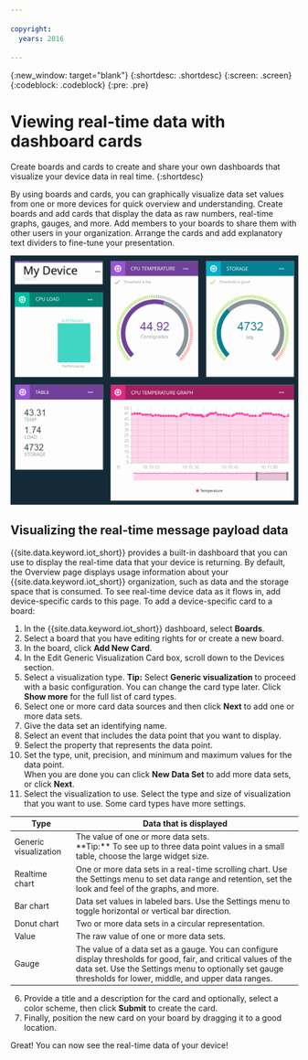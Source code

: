 ```yaml
---

copyright:
  years: 2016

---
```


{:new_window: target="blank"}
{:shortdesc: .shortdesc}
{:screen: .screen}
{:codeblock: .codeblock}
{:pre: .pre}

# Viewing real-time data with dashboard cards
Create boards and cards to create and share your own dashboards that visualize your device data in real time.
{:shortdesc}

<!-- The raw message data that is sent by a connected device can be viewed in real time by going to Devices and selecting your device. In the window that opens, you can see the basic connection information for your device and also see a list of recent events and the raw message payload of the device, broken into event, data point, value, and time received. -->

By using boards and cards, you can graphically visualize data set values from one or more devices for quick overview and understanding. Create boards and add cards that display the data as raw numbers, real-time graphs, gauges, and more. Add members to your boards to share them with other users in your organization. Arrange the cards and add explanatory text dividers to fine-tune your presentation.  

![Showing real-time data with cards.](images/boards_and_cards.svg "Showing real-time data with cards.")

## Visualizing the real-time message payload data
{{site.data.keyword.iot_short}} provides a built-in dashboard that you can use to display the real-time data that your device is returning. By default, the Overview page displays usage information about your {{site.data.keyword.iot_short}} organization, such as data and the storage space that is consumed. To see real-time device data as it flows in, add device-specific cards to this page.
To add a device-specific card to a board:
1. In the {{site.data.keyword.iot_short}} dashboard, select **Boards**.
2. Select a board that you have editing rights for or create a new board.
3. In the board, click **Add New Card**.
2. In the Edit Generic Visualization Card box, scroll down to the Devices section.
3. Select a visualization type.
**Tip:** Select **Generic visualization** to proceed with a basic configuration. You can change the card type later.
Click **Show more** for the full list of card types.
4.	Select one or more card data sources and then click **Next** to add one or more data sets.
 1.	Give the data set an identifying name.
 2. Select an event that includes the data point that you want to display.
 3.	Select the property that represents the data point.
 4.	Set the type, unit, precision, and minimum and maximum values for the data point.  
 When you are done you can click **New Data Set** to add more data sets, or click **Next**.
5.	Select the visualization to use.
Select the type and size of visualization that you want to use.  Some card types have more settings.
<table>
<thead>
<tr>
<th>Type</th>
<th>Data that is displayed</th>
</tr>
</thead>
<tbody>
<tr>
<td>Generic visualization</td>
<td>The value of one or more data sets. </br>**Tip:** To see up to three data point values in a small table, choose the large widget size.  </td>
</tr>
<tr>
<td>Realtime chart</td>
<td>One or more data sets in a real-time scrolling chart. Use the Settings menu to set data range and retention, set the look and feel of the graphs, and more. </td>
</tr>
<tr>
<td>Bar chart</td>
<td>Data set values in labeled bars. Use the Settings menu to toggle horizontal or vertical bar direction.</td>
</tr>
<tr>
<td>Donut chart</td>
<td>Two or more data sets in a circular representation.</td>
</tr>
<tr>
<td>Value</td>
<td>The raw value of one or more data sets.</td>
</tr>
<tr>
<td>Gauge</td>
<td>The value of a data set as a gauge. You can configure display thresholds for good, fair, and critical values of the data set. Use the Settings menu to optionally set gauge thresholds for lower, middle, and upper data ranges.  </td>
</tr>
</tbody>
</table>

6.	Provide a title and a description for the card and optionally, select a color scheme, then click **Submit** to create the card.
7.	Finally, position the new card on your board by dragging it to a good location.  

Great! You can now see the real-time data of your device!
